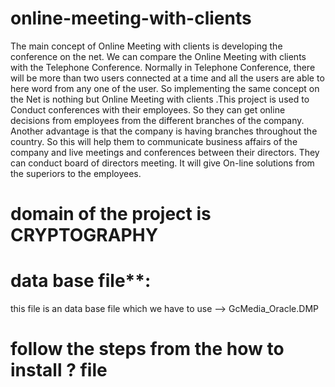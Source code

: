 # online-meeting-with-clients
  The main concept of Online Meeting with clients is developing the conference on the net. We can compare the Online Meeting with clients with the Telephone Conference. Normally in Telephone Conference, there will be more than two users connected at a time and all the users are able to here word from any one of the user. So implementing the same concept on the Net is nothing but Online Meeting with clients .This project is used to Conduct conferences with their employees. So they can get online decisions from employees from the different branches of the company. Another advantage is that the company is having branches throughout the country. So this will help them to communicate business affairs of the company and live meetings and conferences between their directors. They can conduct board of directors meeting. It will give On-line solutions from the superiors to the employees.   
  
  # domain of the project is CRYPTOGRAPHY
  
  # data base file**:
   this file is an data base file which we have to use  --> GcMedia_Oracle.DMP 
   
   
   # follow the steps from the how to install ? file 
